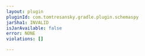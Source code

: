 ```yaml
---
layout: plugin
pluginId: com.tomtresansky.gradle.plugin.schemaspy
jarSha1: INVALID
isJarAvailable: false
error: NONE
violations: []

---
```

